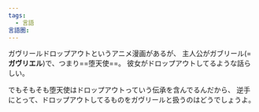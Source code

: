 ```yaml
---
tags:
  - 言語
言語圏:
---
```

ガヴリールドロップアウトというアニメ漫画があるが、
主人公がガブリール(=**ガヴリエル**)で、つまり==堕天使==。
彼女がドロップアウトしてるような話らしい。

でもそもそも堕天使はドロップアウトっていう伝承を含んでるんだから、
逆手にとって、ドロップアウトしてるものをガヴリールと扱うのはどうでしょうよ。